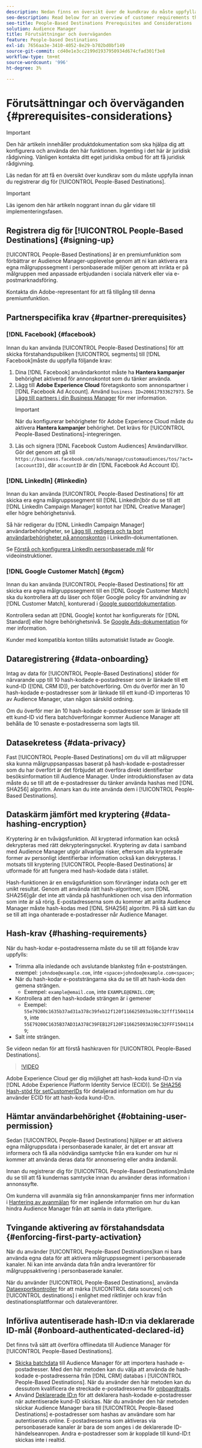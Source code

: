 ```yaml
---
description: Nedan finns en översikt över de kundkrav du måste uppfylla innan du registrerar dig för personbaserade destinationer.
seo-description: Read below for an overview of customer requirements that you need to meet before signing up for People-Based Destinations.
seo-title: People-Based Destinations Prerequisites and Considerations
solution: Audience Manager
title: Förutsättningar och överväganden
feature: People-based Destinations
exl-id: 7656aa3e-3410-4052-8e29-b702bd0bf149
source-git-commit: cd40e1e3cc2199d1937950934d674cfad301f3e8
workflow-type: tm+mt
source-wordcount: '996'
ht-degree: 3%

---
```


# Förutsättningar och överväganden {#prerequisites-considerations}

>[!IMPORTANT]
>Den här artikeln innehåller produktdokumentation som ska hjälpa dig att konfigurera och använda den här funktionen. Ingenting i det här är juridisk rådgivning. Vänligen kontakta ditt eget juridiska ombud för att få juridisk rådgivning.

Läs nedan för att få en översikt över kundkrav som du måste uppfylla innan du registrerar dig för [!UICONTROL People-Based Destinations].

>[!IMPORTANT]
> Läs igenom den här artikeln noggrant innan du går vidare till implementeringsfasen.

## Registrera dig för [!UICONTROL People-Based Destinations] {#signing-up}

[!UICONTROL People-Based Destinations] är en premiumfunktion som förbättrar er Audience Manager-upplevelse genom att ni kan aktivera era egna målgruppssegment i personbaserade miljöer genom att inrikta er på målgruppen med anpassade erbjudanden i sociala nätverk eller via e-postmarknadsföring.

Kontakta din Adobe-representant för att få tillgång till denna premiumfunktion.

## Partnerspecifika krav {#partner-prerequisites}

### [!DNL Facebook] {#facebook}

Innan du kan använda [!UICONTROL People-Based Destinations] för att skicka förstahandspubliken [!UICONTROL segments] till [!DNL Facebook]måste du uppfylla följande krav:

1. Dina [!DNL Facebook] användarkontot måste ha **Hantera kampanjer** behörighet aktiverad för annonskontot som du tänker använda.
2. Lägg till **Adobe Experience Cloud** företagskonto som annonspartner i [!DNL Facebook Ad Account]. Använd `business ID=206617933627973`. Se [Lägg till partners i din Business Manager](https://www.facebook.com/business/help/1717412048538897) för mer information.
   >[!IMPORTANT]
   > När du konfigurerar behörigheter för Adobe Experience Cloud måste du aktivera **Hantera kampanjer** behörighet. Det krävs för [!UICONTROL People-Based Destinations]-integreringen.
3. Läs och signera [!DNL Facebook Custom Audiences] Användarvillkor. Gör det genom att gå till `https://business.facebook.com/ads/manage/customaudiences/tos/?act=[accountID]`, där `accountID` är din [!DNL Facebook Ad Account ID].

### [!DNL LinkedIn] {#linkedin}

Innan du kan använda [!UICONTROL People-Based Destinations] för att skicka era egna målgruppssegment till [!DNL LinkedIn]bör du se till att [!DNL LinkedIn Campaign Manager] kontot har [!DNL Creative Manager] eller högre behörighetsnivå.

Så här redigerar du [!DNL LinkedIn Campaign Manager] användarbehörigheter, se [Lägg till, redigera och ta bort användarbehörigheter på annonskonton](https://www.linkedin.com/help/lms/answer/5753) i LinkedIn-dokumentationen.

Se [Förstå och konfigurera LinkedIn personbaserade mål](https://experienceleague.adobe.com/docs/audience-manager-learn/tutorials/data-activation/people-based-destinations/understanding-and-configuring-the-linkedin-pbd.html) för videoinstruktioner.

### [!DNL Google Customer Match] {#gcm}

Innan du kan använda [!UICONTROL People-Based Destinations] för att skicka era egna målgruppssegment till en [!DNL Google Customer Match] ska du kontrollera att du läser och följer Google policy för användning av [!DNL Customer Match], konturerad i [Google supportdokumentation](https://support.google.com/google-ads/answer/6299717).

Kontrollera sedan att [!DNL Google] kontot har konfigurerats för [!DNL Standard] eller högre behörighetsnivå. Se [Google Ads-dokumentation](https://support.google.com/google-ads/answer/9978556?visit_id=637611563637058259-4176462731&amp;rd=1) för mer information.

Kunder med kompatibla konton tillåts automatiskt listade av Google.

## Dataregistrering {#data-onboarding}

Intag av data för [!UICONTROL People-Based Destinations] stöder för närvarande upp till 10 hash-kodade e-postadresser som är länkade till ett kund-ID ([!DNL CRM ID]), per batchöverföring. Om du överför mer än 10 hash-kodade e-postadresser som är länkade till ett kund-ID importeras 10 av Audience Manager, utan någon särskild ordning.

Om du överför mer än 10 hash-kodade e-postadresser som är länkade till ett kund-ID vid flera batchöverföringar kommer Audience Manager att behålla de 10 senaste e-postadresserna som lagts till.

## Datasekretess {#data-privacy}

Fast [!UICONTROL People-Based Destinations] om du vill att målgrupper ska kunna målgruppsanpassas baserat på hash-kodade e-postadresser som du har överfört är det förbjudet att överföra direkt identifierbar besöksinformation till Audience Manager. Under introduktionsfasen av data måste du se till att de e-postadresser du tänker använda hashas med [!DNL SHA256] algoritm. Annars kan du inte använda dem i [!UICONTROL People-Based Destinations].

## Dataskärm jämfört med kryptering {#data-hashing-encryption}

Kryptering är en tvåvägsfunktion. All krypterad information kan också dekrypteras med rätt dekrypteringsnyckel. Kryptering av data i samband med Audience Manager utgör allvarliga risker, eftersom alla krypterade former av personligt identifierbar information också kan dekrypteras. I motsats till kryptering [!UICONTROL People-Based Destinations] är utformade för att fungera med hash-kodade data i stället.

Hash-funktionen är en envägsfunktion som förvränger indata och ger ett unikt resultat. Genom att använda rätt hash-algoritmer, som [!DNL SHA256]går det inte att vända på hashfunktionen och visa den information som inte är så rörig. E-postadresserna som du kommer att anlita Audience Manager måste hash-kodas med [!DNL SHA256] algoritm. På så sätt kan du se till att inga ohanterade e-postadresser når Audience Manager.

## Hash-krav {#hashing-requirements}

När du hash-kodar e-postadresserna måste du se till att följande krav uppfylls:

* Trimma alla inledande och avslutande blanksteg från e-poststrängen. exempel: `johndoe@example.com`, inte `<space>johndoe@example.com<space>`;
* När du hash-kodar e-poststrängarna ska du se till att hash-koda den gemena strängen.
   * Exempel: `example@email.com`, inte `EXAMPLE@EMAIL.COM`;
* Kontrollera att den hash-kodade strängen är i gemener
   * Exempel: `55e79200c1635b37ad31a378c39feb12f120f116625093a19bc32fff15041149`, inte `55E79200C1635B37AD31A378C39FEB12F120F116625093A19bC32FFF15041149`;
* Salt inte strängen.

Se videon nedan för att förstå hashkraven för [!UICONTROL People-Based Destinations].

>[!VIDEO](https://video.tv.adobe.com/v/29003/)

Adobe Experience Cloud ger dig möjlighet att hash-koda kund-ID:n via [!DNL Adobe Experience Platform Identity Service (ECID)]. Se [SHA256 Hash-stöd för setCustomerIDs](https://experienceleague.adobe.com/docs/id-service/using/reference/hashing-support.html) för detaljerad information om hur du använder ECID för att hash-koda kund-ID:n.

## Hämtar användarbehörighet {#obtaining-user-permission}

Sedan [!UICONTROL People-Based Destinations] hjälper er att aktivera egna målgruppsdata i personbaserade kanaler, är det ert ansvar att informera och få alla nödvändiga samtycke från era kunder om hur ni kommer att använda deras data för annonsering eller andra ändamål.

Innan du registrerar dig för [!UICONTROL People-Based Destinations]måste du se till att få kundernas samtycke innan du använder deras information i annonssyfte.

Om kunderna vill avanmäla sig från annonskampanjer finns mer information i [Hantering av avanmälan](../../overview/data-security-and-privacy/data-privacy-requests.md) för mer ingående information om hur du kan hindra Audience Manager från att samla in data ytterligare.

## Tvingande aktivering av förstahandsdata {#enforcing-first-party-activation}

När du använder [!UICONTROL People-Based Destinations]kan ni bara använda egna data för att aktivera målgruppssegment i personbaserade kanaler. Ni kan inte använda data från andra leverantörer för målgruppsaktivering i personbaserade kanaler.

När du använder [!UICONTROL People-Based Destinations], använda [Dataexportkontroller](../data-export-controls.md) för att märka [!UICONTROL data sources] och [!UICONTROL destinations] i enlighet med riktlinjer och krav från destinationsplattformar och dataleverantörer.

## Införliva autentiserade hash-ID:n via deklarerade ID-mål {#onboard-authenticated-declared-id}

Det finns två sätt att överföra offlinedata till Audience Manager för [!UICONTROL People-Based Destinations].

* [Skicka batchdata](../../integration/sending-audience-data/batch-data-transfer-explained/batch-data-transfer-overview.md) till Audience Manager för att importera hashade e-postadresser. Med den här metoden kan du välja att använda de hash-kodade e-postadresserna från [!DNL CRM] databas i [!UICONTROL People-Based Destinations]. När du använder den här metoden kan du dessutom kvalificera de streckade e-postadresserna för [onboardtraits](../traits/trait-and-segment-qualification-reference.md).
* Använd [Deklarerade ID:n](../declared-ids.md) för att deklarera hash-kodade e-postadresser när autentiserade kund-ID skickas. När du använder den här metoden skickar Audience Manager bara till [!UICONTROL People-Based Destinations] e-postadresser som hashas av användare som har autentiserats online. E-postadresserna som aktiveras via personbaserade kanaler är bara de som anges i de deklarerade ID-händelseanropen. Andra e-postadresser som är kopplade till kund-ID:t skickas inte i realtid.
